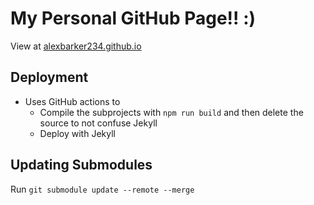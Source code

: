 # My Personal GitHub Page!! :)
View at [alexbarker234.github.io](https://alexbarker234.github.io)

## Deployment
- Uses GitHub actions to
  - Compile the subprojects with `npm run build` and then delete the source to not confuse Jekyll
  - Deploy with Jekyll

## Updating Submodules
Run `git submodule update --remote --merge`